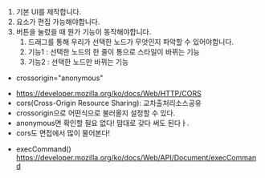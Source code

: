 1. 기본 UI를 제작합니다.
2. 요소가 편집 가능해야합니다.
3. 버튼을 눌렀을 때 뭔가 기능이 동작해야합니다.
    1. 드래그를 통해 우리가 선택한 노드가 무엇인지 파악할 수 있어야합니다.
    2. 기능1 : 선택한 노드의 한 줄이 통으로 스타일이 바뀌는 기능
    3. 기능2 : 선택한 노드만 바뀌는 기능



* crossorigin="anonymous"
- https://developer.mozilla.org/ko/docs/Web/HTTP/CORS
 - cors(Cross-Origin Resource Sharing): 교차출처리소스공유
 - crossorigin으로 어떤식으로 불러올지 설정할 수 있다.
 - anonymous면 확인할 필요 없다! 맘대로 갖다 써도 된다ㅏ.
- cors도 면접에서 많이 물어본다!

* execCommand()
https://developer.mozilla.org/ko/docs/Web/API/Document/execCommand